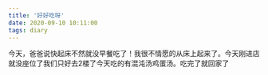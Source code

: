 ```yaml
---
title: '好好吃呀'
date: 2020-09-10 10:11:00
tags: diary
---
```

今天，爸爸说快起床不然就没早餐吃了！我很不情愿的从床上起来了。今天刚进店就没座位了我们只好去2楼了今天吃的有混沌汤鸡蛋汤。吃完了就回家了
